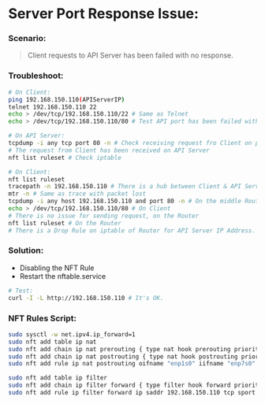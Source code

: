 # Server Port Response Issue:

### Scenario:
> Client requests to API Server has been failed with no response.

### Troubleshoot:

```sh
# On Client:
ping 192.168.150.110(APIServerIP)
telnet 192.168.150.110 22
echo > /dev/tcp/192.168.150.110/22 # Same as Telnet
echo > /dev/tcp/192.168.150.110/80 # Test API port has been failed with no response
```
```sh
# On API Server:
tcpdump -i any tcp port 80 -n # Check receiving request fro Client on port 80
# The request from Client has been received on API Server
nft list ruleset # Check iptable
```
```sh
# On Client:
nft list ruleset 
tracepath -n 192.168.150.110 # There is a hub between Client & API Server
mtr -n # Same as trace with packet lost
tcpdump -i any host 192.168.150.110 and port 80 -n # On the middle Router
echo > /dev/tcp/192.168.150.110/80 # On Client
# There is no issue for sending request, on the Router
nft list ruleset # On the Router
# There is a Drop Rule on iptable of Router for API Server IP Address.
```

### Solution:
* Disabling the NFT Rule
* Restart the nftable.service

```sh
# Test:
curl -I -L http://192.168.150.110 # It's OK.
```

### NFT Rules Script:
```sh
sudo sysctl -w net.ipv4.ip_forward=1
sudo nft add table ip nat
sudo nft add chain ip nat prerouting { type nat hook prerouting priority -100 \; }
sudo nft add chain ip nat postrouting { type nat hook postrouting priority 100 \; }
sudo nft add rule ip nat postrouting oifname "enp1s0" iifname "enp7s0" masquerade

sudo nft add table ip filter
sudo nft add chain ip filter forward { type filter hook forward priority 0 \; }
sudo nft add rule ip filter forward ip saddr 192.168.150.110 tcp sport 80 drop
```












